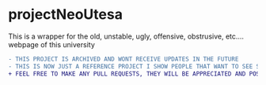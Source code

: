 # projectNeoUtesa
This is a wrapper for the old, unstable, ugly, offensive, obstrusive, etc.... webpage of this university
```diff
- THIS PROJECT IS ARCHIVED AND WONT RECEIVE UPDATES IN THE FUTURE
- THIS IS NOW JUST A REFERENCE PROJECT I SHOW PEOPLE THAT WANT TO SEE SOME NODE
+ FEEL FREE TO MAKE ANY PULL REQUESTS, THEY WILL BE APPRECIATED AND POSIBLY PULLED
```

